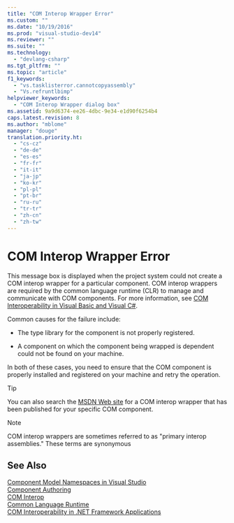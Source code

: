 ```yaml
---
title: "COM Interop Wrapper Error"
ms.custom: ""
ms.date: "10/19/2016"
ms.prod: "visual-studio-dev14"
ms.reviewer: ""
ms.suite: ""
ms.technology: 
  - "devlang-csharp"
ms.tgt_pltfrm: ""
ms.topic: "article"
f1_keywords: 
  - "vs.tasklisterror.cannotcopyassembly"
  - "Vs.refruntlbimp"
helpviewer_keywords: 
  - "COM Interop Wrapper dialog box"
ms.assetid: 9a9d6374-ee26-4dbc-9e34-e1d90f6254b4
caps.latest.revision: 8
ms.author: "mblome"
manager: "douge"
translation.priority.ht: 
  - "cs-cz"
  - "de-de"
  - "es-es"
  - "fr-fr"
  - "it-it"
  - "ja-jp"
  - "ko-kr"
  - "pl-pl"
  - "pt-br"
  - "ru-ru"
  - "tr-tr"
  - "zh-cn"
  - "zh-tw"
---
```

# COM Interop Wrapper Error
This message box is displayed when the project system could not create a COM interop wrapper for a particular component.  COM interop wrappers are required by the common language runtime (CLR) to manage and communicate with COM components.  For more information, see [COM Interoperability in Visual Basic and Visual C#](../Topic/COM%20Interoperability%20in%20.NET%20Framework%20Applications%20\(Visual%20Basic\).md).  
  
 Common causes for the failure include:  
  
-   The type library for the component is not properly registered.  
  
-   A component on which the component being wrapped is dependent could not be found on your machine.  
  
 In both of these cases, you need to ensure that the COM component is properly installed and registered on your machine and retry the operation.  
  
> [!TIP]
>  You can also search the [MSDN Web site](http://go.microsoft.com/fwlink/?LinkId=3355) for a COM interop wrapper that has been published for your specific COM component.  
  
> [!NOTE]
>  COM interop wrappers are sometimes referred to as "primary interop assemblies." These terms are synonymous  
  
## See Also  
 [Component Model Namespaces in Visual Studio](http://msdn.microsoft.com/en-us/705d0add-0707-44ba-a6de-637381d9c937)   
 [Component Authoring](../Topic/Component%20Authoring.md)   
 [COM Interop](../Topic/COM%20Interop%20\(Visual%20Basic\).md)   
 [Common Language Runtime](../Topic/Common%20Language%20Runtime%20\(CLR\).md)   
 [COM Interoperability in .NET Framework Applications](../Topic/COM%20Interoperability%20in%20.NET%20Framework%20Applications%20\(Visual%20Basic\).md)